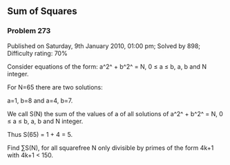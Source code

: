 Sum of Squares
--------------

### Problem 273

Published on Saturday, 9th January 2010, 01:00 pm; Solved by 898;
Difficulty rating: 70%

Consider equations of the form: a^2^ + b^2^ = N, 0 ≤ a ≤ b, a, b and N
integer.

For N=65 there are two solutions:

a=1, b=8 and a=4, b=7.

We call S(N) the sum of the values of a of all solutions of a^2^ + b^2^
= N, 0 ≤ a ≤ b, a, b and N integer.

Thus S(65) = 1 + 4 = 5.

Find ∑S(N), for all squarefree N only divisible by primes of the form
4k+1 with 4k+1 \< 150.
